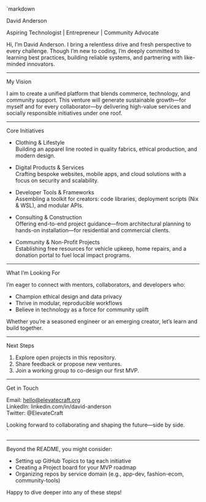 `markdown

David Anderson

Aspiring Technologist | Entrepreneur | Community Advocate

Hi, I’m David Anderson. I bring a relentless drive and fresh perspective to every challenge. Though I’m new to coding, I’m deeply committed to learning best practices, building reliable systems, and partnering with like-minded innovators.

---

My Vision

I aim to create a unified platform that blends commerce, technology, and community support. This venture will generate sustainable growth—for myself and for every collaborator—by delivering high-value services and socially responsible initiatives under one roof.

---

Core Initiatives

- Clothing & Lifestyle  
  Building an apparel line rooted in quality fabrics, ethical production, and modern design.  

- Digital Products & Services  
  Crafting bespoke websites, mobile apps, and cloud solutions with a focus on security and scalability.  

- Developer Tools & Frameworks  
  Assembling a toolkit for creators: code libraries, deployment scripts (Nix & WSL), and modular APIs.  

- Consulting & Construction  
  Offering end-to-end project guidance—from architectural planning to hands-on installation—for residential and commercial clients.  

- Community & Non-Profit Projects  
  Establishing free resources for vehicle upkeep, home repairs, and a donation portal to fuel local impact programs.  

---

What I’m Looking For

I’m eager to connect with mentors, collaborators, and developers who:

- Champion ethical design and data privacy  
- Thrive in modular, reproducible workflows  
- Believe in technology as a force for community uplift  

Whether you’re a seasoned engineer or an emerging creator, let’s learn and build together.

---

Next Steps

1. Explore open projects in this repository.  
2. Share feedback or propose new ventures.  
3. Join a working group to co-design our first MVP.  

---

Get in Touch

Email: hello@elevatecraft.org  
LinkedIn: linkedin.com/in/david-anderson  
Twitter: @ElevateCraft  

Looking forward to collaborating and shaping the future—side by side.  
`

---

Beyond the README, you might consider:

- Setting up GitHub Topics to tag each initiative  
- Creating a Project board for your MVP roadmap  
- Organizing repos by service domain (e.g., app-dev, fashion-ecom, community-tools)  

Happy to dive deeper into any of these steps!